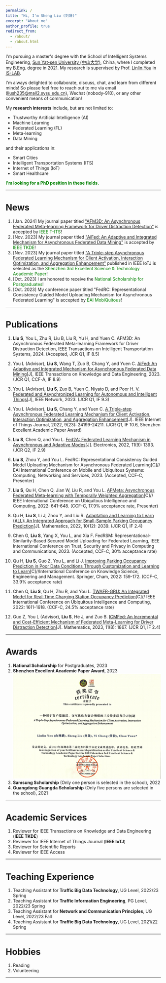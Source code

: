 ```yaml
---
permalink: /
title: "Hi, I'm Sheng Liu (刘晟)"
excerpt: "About me"
author_profile: true
redirect_from: 
  - /about/
  - /about.html
---
```


I'm pursuing a master's degree with the School of  Intelligent Systems Engineering, [Sun Yat-sen University (中山大学)](https://www.sysu.edu.cn/), China, where I completed my B.Eng. degree in 2021. My research is supervised by Prof. [Linlin You](https://ise.sysu.edu.cn/teacher/teacher02/1371451.htm) in [IS-LAB](https://www.intsys-lab.com/#/). 

I'm always delighted to collaborate, discuss, chat, and learn from different minds! So please feel free to reach out to me via email (liush235@mail2.sysu.edu.cn), Wechat (nobody-910), or any other convenient means of communication!

My **research interests** include, but are not limited to: 
* Trustworthy Artificial Intelligence (AI)
* Machine Learning
* Federated Learning (FL)
* Meta-learning
* Data Mining

and their applications in: 
* Smart Cities 
* Intelligent Transportation Systems (ITS) 
* Internet of Things (IoT)
* Smart Healthcare

**<font color=green>I'm looking for a PhD position in these fields.</font>**

---

News
======
1. [Jan. 2024] My journal paper titled ["AFM3D: An Asynchronous Federated Meta-learning Framework for Driver Distraction Detection"](https://ieeexplore.ieee.org/document/10423999) is accepted by <font color=green>IEEE T-ITS</font>!
1. [Nov. 2023] My journal paper titled ["AiFed: An Adaptive and Integrated Mechanism for Asynchronous Federated Data Mining"](https://ieeexplore.ieee.org/document/10316646) is accepted by <font color=green>IEEE TKDE</font>!
1. [Nov. 2023] My journal paper titled ["A Triple-step Asynchronous Federated Learning Mechanism for Client Activation, Interaction Optimization, and Aggregation Enhancement"](https://ieeexplore.ieee.org/abstract/document/9815310) published in IEEE IoTJ is selected as the <font color=green>Shenzhen 3rd Excellent Science & Technology Academic Paper</font>!
1. [Oct. 2023] I am honored to receive the <font color=green>National Scholarship for Postgraduates</font>!
1. [Oct. 2023] My conference paper titled "FedRC: Representational Consistency Guided Model Uploading Mechanism for Asynchronous Federated Learning" is accepted by <font color=green>EAI MobiQuitous</font>! 

---

Publications
======
1. **Liu S**, You L, Zhu R, Liu B, Liu R, Yu H, and Yuen C. AFM3D: An Asynchronous Federated Meta-learning Framework for Driver Distraction Detection, IEEE Transactions on Intelligent Transportation Systems, 2024. (Accepted, JCR Q1, IF 8.5)
1. You L (Advisor),  **Liu S**, Wang T, Zuo B, Chang Y, and Yuen C. [AiFed: An Adaptive and Integrated Mechanism for Asynchronous Federated Data Mining](https://ieeexplore.ieee.org/document/10316646)[J], IEEE Transactions on Knowledge and Data Engineering, 2023. (JCR Q1, CCF-A, IF 8.9)

1. You L (Advisor),  **Liu S**, Zuo B, Yuen C, Niyato D, and Poor H. V. [Federated and Asynchronized Learning for Autonomous and Intelligent Things](https://ieeexplore.ieee.org/document/10274563)[J], IEEE Network, 2023. (JCR Q1, IF 9.3) 

1. You L (Advisor), **Liu S**, Chang Y, and Yuen C. [A Triple-step Asynchronous Federated Learning Mechanism for Client Activation, Interaction Optimization, and Aggregation Enhancement](https://ieeexplore.ieee.org/abstract/document/9815310)[J]. IEEE Internet of Things Journal, 2022, 9(23): 24199-24211. (JCR Q1, IF 10.6, Shenzhen Excellent Academic Paper Award)

1.  **Liu S**, Chen Q, and You L. [Fed2A: Federated Learning Mechanism in Asynchronous and Adaptive Modes](https://www.mdpi.com/2079-9292/11/9/1393)[J]. Electronics, 2022, 11(9): 1393. (JCR Q2, IF 2.9)

1. **Liu S**, Zhou Y, and You L. FedRC: Representational Consistency Guided Model Uploading Mechanism for Asynchronous Federated Learning[C]// EAI International Conference on Mobile and Ubiquitous Systems: Computing, Networking and Services, 2023. (Accepted, CCF-C, Presenter)

1. **Liu S**, Qu H, Chen Q, Jian W, Liu R, and You L. [AFMeta: Asynchronous Federated Meta-learning with Temporally Weighted Aggregation](https://ieeexplore.ieee.org/document/10189596)[C]// IEEE International Conference on Ubiquitous Intelligence and Computing, 2022: 641-648. (CCF-C, 17.9% acceptance rate, Presenter)

1. Qu H, **Liu S**, Li J, Zhou Y, and Liu R. [Adaptation and Learning to Learn (ALL): An Integrated Approach for Small-Sample Parking Occupancy Prediction](https://www.mdpi.com/2227-7390/10/12/2039)[J]. Mathematics, 2022, 10(12): 2039. (JCR Q1, IF 2.4)

1. Chen G, **Liu S**, Yang X, You L, and Xia F. FedRSM: Representational-Similarity-Based Secured Model Uploading for Federated Learning, IEEE International Conference on Trust, Security and Privacy in Computing and Communications, 2023. (Accepted, CCF-C, 30% acceptance rate)

1. Qu H, **Liu S**, Guo Z, You L, and Li J. [Improving Parking Occupancy Prediction in Poor Data Conditions Through Customization and Learning to Learn](https://link.springer.com/chapter/10.1007/978-3-031-10983-6_13)[C]//International Conference on Knowledge Science, Engineering and Management. Springer, Cham, 2022: 159-172. (CCF-C, 33.9% acceptance rate)

1. Chen Q, **Liu S**, Qu H, Zhu R, and You L. [TWAFR-GRU: An Integrated Model for Real-Time Charging Station Occupancy Prediction](https://ieeexplore.ieee.org/document/10189531)[C]// IEEE International Conference on Ubiquitous Intelligence and Computing, 2022: 1611-1618. (CCF-C, 24.5% acceptance rate)

1. Guo Z, You L (Advisor), **Liu S**, He J, and Zuo B. [ICMFed: An Incremental and Cost-Efficient Mechanism of Federated Meta-Learning for Driver Distraction Detection](https://www.mdpi.com/2227-7390/11/8/1867)[J]. Mathematics, 2023, 11(8): 1867. (JCR Q1, IF 2.4)


---

Awards
======
1. **National Scholarship** for Postgraduates, 2023
1. **Shenzhen Excellent Academic Paper Award**, 2023 <br/><img src='/images/about/shenzhen excellent paper.png' width= "500">
1. **Samsung Scholarship** (Only one person is selected in the school), 2022
1. **Guangdong Guangda Scholarship** (Only five persons are selected in the school), 2021

---

Academic Services
======
1. Reviewer for IEEE Transactions on Knowledge and Data Engineering (**IEEE TKDE**)
1. Reviewer for IEEE Internet of Things Journal (**IEEE IoTJ**)
1. Reviewer for Scientific Reports
1. Reviewer for IEEE Access

---

Teaching Experience
======
1. Teaching Assistant for **Traffic Big Data Technology**, UG Level, 2022/23 Spring 
1. Teaching Assistant for **Traffic Information Engineering**, PG Level, 2022/23 Spring
1. Teaching Assistant for **Network and Communication Principles**, UG Level, 2022/23 Fall
1. Teaching Assistant for **Traffic Big Data Technology**, UG Level, 2021/22 Spring

---

Hobbies
======
1. Reading
1. Volunteering

---

<script type="text/javascript" id="clustrmaps" src="//clustrmaps.com/map_v2.js?d=zbtbwNph-8mA-TtX4C-O5RtfPs6GN9nSSv5mfoPEwZw&cl=ffffff&w=a"></script>



